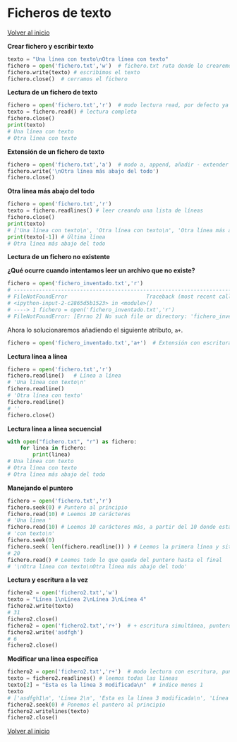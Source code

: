 # Ficheros de texto

[Volver al inicio](#-ficheros-de-texto)

**Crear fichero y escribir texto**

```python
texto = "Una línea con texto\nOtra línea con texto"
fichero = open('fichero.txt','w')  # fichero.txt ruta donde lo crearemos, w indica modo de escritura, write (puntero principio)
fichero.write(texto) # escribimos el texto
fichero.close()  # cerramos el fichero
```

**Lectura de un fichero de texto**

```python
fichero = open('fichero.txt','r')  # modo lectura read, por defecto ya es r, no es necesario
texto = fichero.read() # lectura completa
fichero.close()
print(texto)
# Una línea con texto
# Otra línea con texto
```

**Extensión de un fichero de texto**

```python
fichero = open('fichero.txt','a')  # modo a, append, añadir - extender (puntero al final)
fichero.write('\nOtra línea más abajo del todo')
fichero.close()
```

**Otra línea más abajo del todo**

```python
fichero = open('fichero.txt','r')
texto = fichero.readlines() # leer creando una lista de líneas
fichero.close()
print(texto)
# ['Una línea con texto\n', 'Otra línea con texto\n', 'Otra línea más abajo del todo']
print(texto[-1]) # Última línea
# Otra línea más abajo del todo
```

**Lectura de un fichero no existente**

**¿Qué ocurre cuando intentamos leer un archivo que no existe?**

```python
fichero = open('fichero_inventado.txt','r')
# ---------------------------------------------------------------------------
# FileNotFoundError                         Traceback (most recent call last)
# <ipython-input-2-c2865d5b1523> in <module>()
# ----> 1 fichero = open('fichero_inventado.txt','r')
# FileNotFoundError: [Errno 2] No such file or directory: 'fichero_inventado.txt'
```

Ahora lo solucionaremos añadiendo el siguiente atributo, `a+`.

```python
fichero = open('fichero_inventado.txt','a+')  # Extensión con escritura simultánea, crea fichero si no existe
```

**Lectura línea a línea**

```python
fichero = open('fichero.txt','r')
fichero.readline()   # Línea a línea
# 'Una línea con texto\n'
fichero.readline()
# 'Otra línea con texto'
fichero.readline()
# ''
fichero.close()
```

**Lectura línea a línea secuencial**

```python
with open("fichero.txt", "r") as fichero:
    for linea in fichero:
        print(linea)
# Una línea con texto
# Otra línea con texto
# Otra línea más abajo del todo
```

**Manejando el puntero**

```python
fichero = open('fichero.txt','r')
fichero.seek(0) # Puntero al principio
fichero.read(10) # Leemos 10 carácteres
# 'Una línea '
fichero.read(10) # Leemos 10 carácteres más, a partir del 10 donde está el puntero
# 'con texto\n'
fichero.seek(0)
fichero.seek( len(fichero.readline()) ) # Leemos la primera línea y situamos el puntero al principio de la segunda
# 20
fichero.read() # Leemos todo lo que queda del puntero hasta el final
# '\nOtra línea con texto\nOtra línea más abajo del todo'
```

**Lectura y escritura a la vez**

```python
fichero2 = open('fichero2.txt','w')
texto = "Línea 1\nLínea 2\nLínea 3\nLínea 4"
fichero2.write(texto)
# 31
fichero2.close()
fichero2 = open('fichero2.txt','r+')  # + escritura simultánea, puntero al principio por defecto
fichero2.write('asdfgh')
# 6
fichero2.close()
```

**Modificar una línea específica**

```python
fichero2 = open('fichero2.txt','r+')  # modo lectura con escritura, puntero al principio por defecto
texto = fichero2.readlines() # leemos todas las líneas
texto[2] = "Esta es la línea 3 modificada\n"  # indice menos 1
texto
# ['asdfgh1\n', 'Línea 2\n', 'Esta es la línea 3 modificada\n', 'Línea 4']
fichero2.seek(0) # Ponemos el puntero al principio
fichero2.writelines(texto)
fichero2.close()
```

[Volver al inicio](#-ficheros-de-texto)